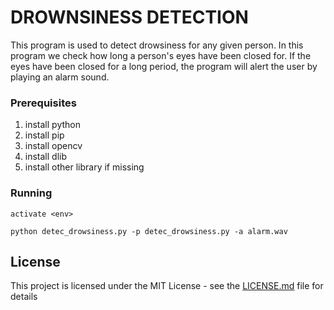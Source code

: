 # DROWNSINESS DETECTION

This program is used to detect drowsiness for any given person. In this program we check how long a person's eyes have been closed for. If the eyes have been closed for a long period, the program will alert the user by playing an alarm sound.

### Prerequisites

1) install python
2) install pip
3) install opencv
4) install dlib
5) install other library if missing

### Running
```
activate <env>
```
```
python detec_drowsiness.py -p detec_drowsiness.py -a alarm.wav
```



## License

This project is licensed under the MIT License - see the [LICENSE.md](LICENSE.md) file for details